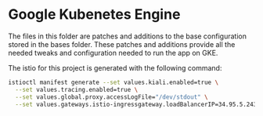# Google Kubenetes Engine

The files in this folder are patches and additions to the base configuration
stored in the bases folder.  These patches and additions provide all the needed
tweaks and configuration needed to run the app on GKE.

The istio for this project is generated with the following command:

```sh
istioctl manifest generate --set values.kiali.enabled=true \
  --set values.tracing.enabled=true \
  --set values.global.proxy.accessLogFile="/dev/stdout" \
  --set values.gateways.istio-ingressgateway.loadBalancerIP=34.95.5.243 > ../../bases/istio.yaml
```

